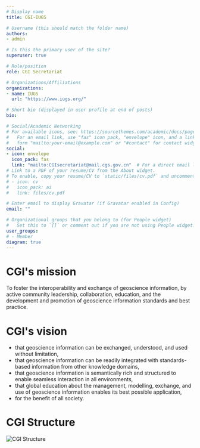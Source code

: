 ```yaml
---
# Display name
title: CGI-IUGS

# Username (this should match the folder name)
authors:
- admin

# Is this the primary user of the site?
superuser: true

# Role/position
role: CGI Secretariat

# Organizations/Affiliations
organizations:
- name: IUGS  
  url: "https://www.iugs.org/"

# Short bio (displayed in user profile at end of posts)
bio: 

# Social/Academic Networking
# For available icons, see: https://sourcethemes.com/academic/docs/page-builder/#icons
#   For an email link, use "fas" icon pack, "envelope" icon, and a link in the
#   form "mailto:your-email@example.com" or "#contact" for contact widget.
social:
- icon: envelope
  icon_pack: fas
  link: "mailto:CGIsecretariat@mail.cgs.gov.cn"  # For a direct email link, use "edlew@bgs.ac.uk".
# Link to a PDF of your resume/CV from the About widget.
# To enable, copy your resume/CV to `static/files/cv.pdf` and uncomment the lines below.
# - icon: cv
#   icon_pack: ai
#   link: files/cv.pdf

# Enter email to display Gravatar (if Gravatar enabled in Config)
email: ""

# Organizational groups that you belong to (for People widget)
#   Set this to `[]` or comment out if you are not using People widget.
user_groups:
# - Member
diagram: true
---
```


CGI's mission
==============

To foster the interoperability and exchange of geoscience information, by active community leadership, collaboration, education, and the development and promotion of geoscience information standards and best practice.

CGI's vision
=============

* that geoscience information can be exchanged, understood, and used without limitation,
* that geoscience information can be readily integrated with standards-based information from other knowledge domains,
* that geoscience information is semantically rich and structured to enable seamless interaction in all environments,
* that global education about the management, modelling, exchange, and use of geoscience information enables its best possible application,
* for the benefit of all society.

CGI Structure
=============

![CGI Structure](/img/CGI_Structure.jpg)
